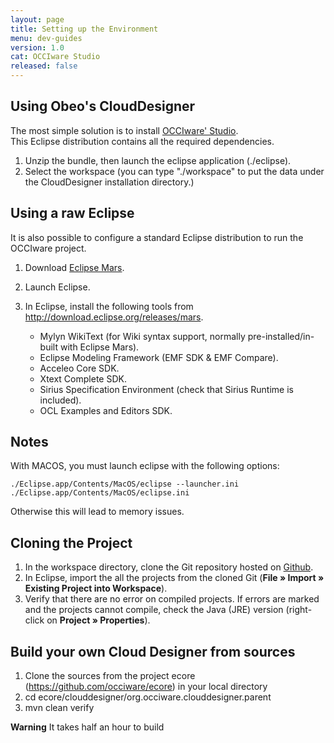 ```yaml
---
layout: page
title: Setting up the Environment
menu: dev-guides
version: 1.0
cat: OCCIware Studio
released: false
---
```


## Using Obeo's CloudDesigner

The most simple solution is to install [OCCIware' Studio](/content/links.html).  
This Eclipse distribution contains all the required dependencies.

1. Unzip the bundle, then launch the eclipse application (./eclipse).  
2. Select the workspace (you can type "./workspace" to put the data under the CloudDesigner installation directory.)


## Using a raw Eclipse

It is also possible to configure a standard Eclipse distribution to run the OCCIware project.

1. Download [Eclipse Mars](http://www.eclipse.org/downloads/packages/eclipse-ide-java-developers/mars).   
2. Launch Eclipse.  
3. In Eclipse, install the following tools from http://download.eclipse.org/releases/mars.

   * Mylyn WikiText (for Wiki syntax support, normally pre-installed/in-built with Eclipse Mars).
   * Eclipse Modeling Framework (EMF SDK & EMF Compare).
   * Acceleo Core SDK.
   * Xtext Complete SDK.
   * Sirius Specification Environment (check that Sirius Runtime is included).
   * OCL Examples and Editors SDK.


## Notes

With MACOS, you must launch eclipse with the following options:  

	./Eclipse.app/Contents/MacOS/eclipse --launcher.ini ./Eclipse.app/Contents/MacOS/eclipse.ini
   
Otherwise this will lead to memory issues.


## Cloning the Project

1. In the workspace directory, clone the Git repository hosted on [Github](https://github.com/occiware/ecore).  
2. In Eclipse, import the all the projects from the cloned Git (**File » Import » Existing Project into Workspace**).  
3. Verify that there are no error on compiled projects. If errors are marked and the projects cannot compile, check the Java (JRE) version
(right-click on **Project » Properties**).

## Build your own Cloud Designer from sources
1. Clone the sources from the project ecore (https://github.com/occiware/ecore) in your local directory
2. cd ecore/clouddesigner/org.occiware.clouddesigner.parent
3. mvn clean verify

**Warning**
It takes half an hour to build

